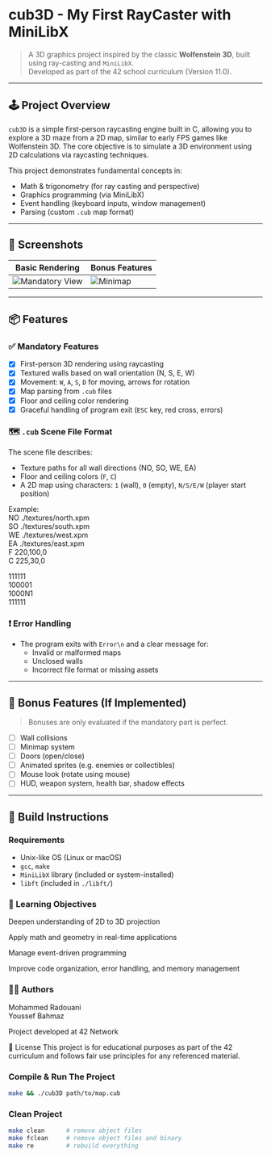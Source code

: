 # cub3D - My First RayCaster with MiniLibX

> A 3D graphics project inspired by the classic **Wolfenstein 3D**, built using ray-casting and `MiniLibX`.  
> Developed as part of the 42 school curriculum (Version 11.0).

---

## 🕹️ Project Overview

`cub3D` is a simple first-person raycasting engine built in C, allowing you to explore a 3D maze from a 2D map, similar to early FPS games like Wolfenstein 3D. The core objective is to simulate a 3D environment using 2D calculations via raycasting techniques.

This project demonstrates fundamental concepts in:
- Math & trigonometry (for ray casting and perspective)
- Graphics programming (via MiniLibX)
- Event handling (keyboard inputs, window management)
- Parsing (custom `.cub` map format)

---

## 📸 Screenshots

| Basic Rendering | Bonus Features |
|-----------------|----------------|
| ![Mandatory View](./screenshots/mandatory.png) | ![Minimap](./screenshots/minimap.png) |

---

## 📦 Features

### ✅ Mandatory Features
- [x] First-person 3D rendering using raycasting
- [x] Textured walls based on wall orientation (N, S, E, W)
- [x] Movement: `W`, `A`, `S`, `D` for moving, arrows for rotation
- [x] Map parsing from `.cub` files
- [x] Floor and ceiling color rendering
- [x] Graceful handling of program exit (`ESC` key, red cross, errors)

### 🗺️ `.cub` Scene File Format

The scene file describes:<br>
- Texture paths for all wall directions (NO, SO, WE, EA)<br>
- Floor and ceiling colors (`F`, `C`)<br>
- A 2D map using characters: `1` (wall), `0` (empty), `N/S/E/W` (player start position)<br>

Example:<br>
NO ./textures/north.xpm<br>
SO ./textures/south.xpm<br>
WE ./textures/west.xpm<br>
EA ./textures/east.xpm<br>
F 220,100,0<br>
C 225,30,0<br>

111111<br>
100001<br>
1000N1<br>
111111<br>

### ❗ Error Handling
- The program exits with `Error\n` and a clear message for:
  - Invalid or malformed maps
  - Unclosed walls
  - Incorrect file format or missing assets

---

## 🚀 Bonus Features (If Implemented)

> Bonuses are only evaluated if the mandatory part is perfect.<br>

- [ ] Wall collisions
- [ ] Minimap system
- [ ] Doors (open/close)
- [ ] Animated sprites (e.g. enemies or collectibles)
- [ ] Mouse look (rotate using mouse)
- [ ] HUD, weapon system, health bar, shadow effects

---

## 🔧 Build Instructions

### Requirements
- Unix-like OS (Linux or macOS)
- `gcc`, `make`
- `MiniLibX` library (included or system-installed)
- `libft` (included in `./libft/`)

### 🧠 Learning Objectives
Deepen understanding of 2D to 3D projection<br>

Apply math and geometry in real-time applications<br>

Manage event-driven programming<br>

Improve code organization, error handling, and memory management<br>

### 👨‍💻 Authors
Mohammed Radouani<br>
Youssef Bahmaz<br>


Project developed at 42 Network<br>

📄 License
This project is for educational purposes as part of the 42 curriculum and follows fair use principles for any referenced material.

### Compile & Run The Project

```bash
make && ./cub3D path/to/map.cub
```
### Clean Project
```bash
make clean      # remove object files
make fclean     # remove object files and binary
make re         # rebuild everything
